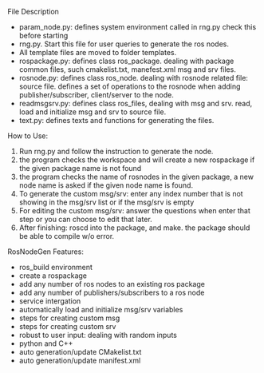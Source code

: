 File Description
- param_node.py: defines system environment called in rng.py check this before starting
- rng.py. Start this file for user queries to generate the ros nodes.
- All template files are moved to folder templates.
- rospackage.py: defines class ros_package. dealing with package common files, such cmakelist.txt, manefest.xml msg and srv files.
- rosnode.py: defines class ros_node. dealing with rosnode related file: source file. defines a set of operations to the rosnode when adding publisher/subscriber, client/server to the node.
- readmsgsrv.py: defines class ros_files, dealing with msg and srv. read, load and initialize msg and srv to source file.
- text.py: defines texts and functions for generating the files. 

How to Use:
1. Run rng.py and follow the instruction to generate the node.
2. the program checks the workspace and will create a new rospackage if the given package name is not found
3. the program checks the name of rosnodes in the given package, a new node name is asked if the given node name is found.
4. To generate the custom msg/srv: enter any index number that is not showing in the msg/srv list or if the msg/srv is empty
5. For editing the custom msg/srv: answer the questions when enter that step or you can choose to edit that later.
6. After finishing: roscd into the package, and make. the package should be able to compile w/o error.


RosNodeGen
Features:
- ros_build environment
- create a rospackage
- add any number of ros nodes to an existing ros package
- add any number of publishers/subscribers to a ros node
- service intergation
- automatically load and initialize msg/srv variables
- steps for creating custom msg
- steps for creating custom srv
- robust to user input: dealing with random inputs
- python and C++ 
- auto generation/update CMakelist.txt
- auto generation/update manifest.xml
